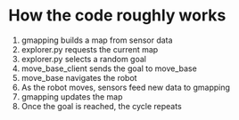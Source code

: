 # How the code roughly works
1. gmapping builds a map from sensor data
2. explorer.py requests the current map
3. explorer.py selects a random goal
4. move_base_client sends the goal to move_base
5. move_base navigates the robot
6. As the robot moves, sensors feed new data to gmapping
7. gmapping updates the map
8. Once the goal is reached, the cycle repeats